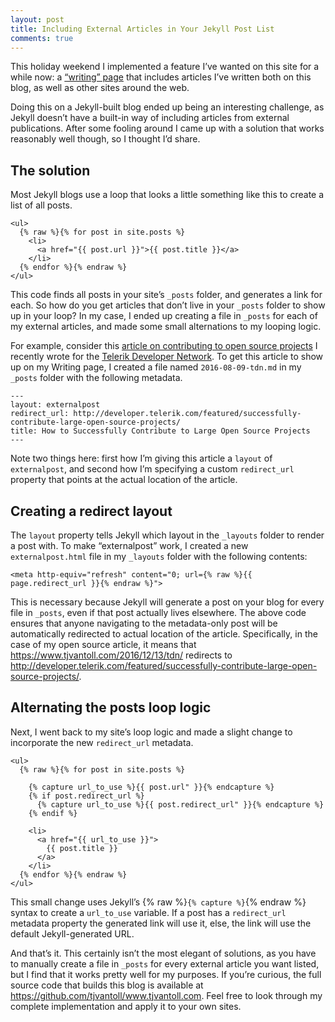 ```yaml
---
layout: post
title: Including External Articles in Your Jekyll Post List
comments: true
---
```


This holiday weekend I implemented a feature I’ve wanted on this site for a while now: a [“writing” page](/writing/) that includes articles I’ve written both on this blog, as well as other sites around the web.

Doing this on a Jekyll-built blog ended up being an interesting challenge, as Jekyll doesn’t have a built-in way of including articles from external publications. After some fooling around I came up with a solution that works reasonably well though, so I thought I’d share.

## The solution

Most Jekyll blogs use a loop that looks a little something like this to create a list of all posts.

<pre class="language-markup"><code class="language-markup">&lt;ul&gt;
  {% raw %}{% for post in site.posts %}
    &lt;li&gt;
      &lt;a href="{{ post.url }}"&gt;{{ post.title }}&lt;/a&gt;
    &lt;/li&gt;
  {% endfor %}{% endraw %}
&lt;/ul&gt;</code></pre>

This code finds all posts in your site’s `_posts` folder, and generates a link for each. So how do you get articles that don’t live in your `_posts` folder to show up in your loop? In my case, I ended up creating a file in `_posts` for each of my external articles, and made some small alternations to my looping logic.

For example, consider this [article on contributing to open source projects](http://developer.telerik.com/featured/successfully-contribute-large-open-source-projects/) I recently wrote for the [Telerik Developer Network](http://developer.telerik.com/). To get this article to show up on my Writing page, I created a file named `2016-08-09-tdn.md` in my `_posts` folder with the following metadata.

<pre class="language-blank"><code class="language-blank">---
layout: externalpost
redirect_url: http://developer.telerik.com/featured/successfully-contribute-large-open-source-projects/
title: How to Successfully Contribute to Large Open Source Projects
---
</code></pre>

Note two things here: first how I’m giving this article a `layout` of `externalpost`, and second how I’m specifying a custom `redirect_url` property that points at the actual location of the article.

## Creating a redirect layout

The `layout` property tells Jekyll which layout in the `_layouts` folder to render a post with. To make “externalpost” work, I created a new `externalpost.html` file in my `_layouts` folder with the following contents:

<pre class="language-markup"><code class="language-markup">&lt;meta http-equiv="refresh" content="0; url={% raw %}{{ page.redirect_url }}{% endraw %}"&gt;</code></pre>

This is necessary because Jekyll will generate a post on your blog for every file in `_posts`, even if that post actually lives elsewhere. The above code ensures that anyone navigating to the metadata-only post will be automatically redirected to actual location of the article. Specifically, in the case of my open source article, it means that <https://www.tjvantoll.com/2016/12/13/tdn/> redirects to <http://developer.telerik.com/featured/successfully-contribute-large-open-source-projects/>.

## Alternating the posts loop logic

Next, I went back to my site’s loop logic and made a slight change to incorporate the new `redirect_url` metadata.

<pre class="language-markup"><code class="language-markup">&lt;ul&gt;
  {% raw %}{% for post in site.posts %}

    {% capture url_to_use %}{{ post.url" }}{% endcapture %}
    {% if post.redirect_url %}
      {% capture url_to_use %}{{ post.redirect_url" }}{% endcapture %}
    {% endif %}

    &lt;li&gt;
      &lt;a href="{{ url_to_use }}"&gt;
        {{ post.title }}
      &lt;/a&gt;
    &lt;/li&gt;
  {% endfor %}{% endraw %}
&lt;/ul&gt;</code></pre>

This small change uses Jekyll’s {% raw %}`{% capture %}`{% endraw %} syntax to create a `url_to_use` variable. If a post has a `redirect_url` metadata property the generated link will use it, else, the link will use the default Jekyll-generated URL.

And that’s it. This certainly isn’t the most elegant of solutions, as you have to manually create a file in `_posts` for every external article you want listed, but I find that it works pretty well for my purposes. If you’re curious, the full source code that builds this blog is available at <https://github.com/tjvantoll/www.tjvantoll.com>. Feel free to look through my complete implementation and apply it to your own sites.